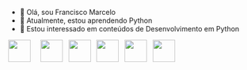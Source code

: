 - 👋 Olá, sou Francisco Marcelo
- 🌱 Atualmente, estou aprendendo Python
- 👀 Estou interessado em conteúdos de Desenvolvimento em Python

<div>
<a href="https://www.linkedin.com/in/francisco-marcelo-cunha-aquino-a5339118/" target="_blank"><img width="45" height="45" src="https://cdn.jsdelivr.net/gh/devicons/devicon/icons/linkedin/linkedin-original.svg" /></a>&nbsp&nbsp&nbsp&nbsp
<a href="#"><img width="45" height="45" src="https://cdn.jsdelivr.net/gh/devicons/devicon/icons/php/php-original.svg" /></a>&nbsp&nbsp
<a href="#"><img width="45" height="45" src="https://cdn.jsdelivr.net/gh/devicons/devicon/icons/python/python-original-wordmark.svg" /></a>&nbsp&nbsp
<a href="#"><img width="45" height="45"src="https://cdn.jsdelivr.net/gh/devicons/devicon/icons/django/django-original.svg" /></a>&nbsp&nbsp
<a href="#"><img width="45" height="45"src="https://cdn.jsdelivr.net/gh/devicons/devicon/icons/jupyter/jupyter-original-wordmark.svg" /></a>&nbsp&nbsp
<a href="#"><img width="45" height="45" src="https://cdn.jsdelivr.net/gh/devicons/devicon/icons/mysql/mysql-original-wordmark.svg" /></a>&nbsp&nbsp
</div>
